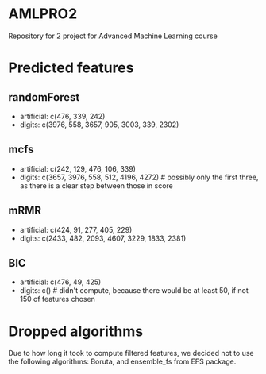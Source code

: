 # AMLPRO2
Repository for 2 project for Advanced Machine Learning course

# Predicted features
## randomForest
* artificial: c(476, 339, 242)
* digits: c(3976, 558, 3657, 905, 3003, 339, 2302)

## mcfs
* artificial: c(242, 129, 476, 106, 339)
* digits: c(3657, 3976, 558, 512, 4196, 4272) # possibly only the first three, as there is a clear step between those in score

## mRMR
* artificial: c(424, 91, 277, 405, 229)
* digits: c(2433, 482, 2093, 4607, 3229, 1833, 2381)

## BIC
* artificial: c(476, 49, 425)
* digits: c() # didn't compute, because there would be at least 50, if not 150 of features chosen

# Dropped algorithms
Due to how long it took to compute filtered features, we decided not to use the following algorithms: Boruta, and ensemble_fs from EFS package.
